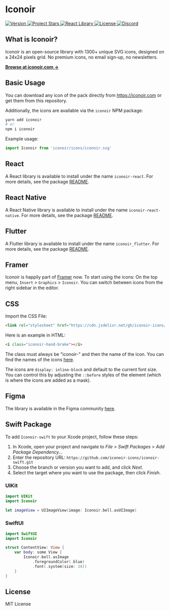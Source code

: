 # Iconoir

<div>

  <a href="https://github.com/lucaburgio/iconoir/releases">
    <img src="https://img.shields.io/github/v/release/lucaburgio/iconoir?style=flat-square" alt="Version" />
  </a>
  <a href="https://github.com/lucaburgio/iconoir">
    <img src="https://img.shields.io/github/stars/lucaburgio/iconoir?style=flat-square" alt="Project Stars" />
  </a>
  <a href="https://www.npmjs.com/package/iconoir-react">
    <img src="https://img.shields.io/npm/dm/iconoir-react?color=98E8F3&label=react&style=flat-square" alt="React Library" />
  </a>
  <a href="https://github.com/lucaburgio/iconoir/blob/main/LICENSE">
    <img src="https://img.shields.io/github/license/lucaburgio/iconoir?style=flat-square" alt="License" />
  </a>
  <a href="https://discord.gg/txXcKCAmKW">
    <img src="https://img.shields.io/discord/998909400234348615?color=5865f2&label=Discord&style=flat-square" alt="Discord" />
  </a>
</div>

## What is Iconoir?

Iconoir is an open-source library with 1300+ unique SVG icons, designed on a 24x24 pixels grid. No premium icons, no email sign-up, no newsletters.

<a href="https://iconoir.com"><strong>Browse at iconoir.com &rarr;</strong></a>





## Basic Usage

You can download any icon of the pack directly from https://iconoir.com or get them from this repository.

Additionally, the icons are available via the `iconoir` NPM package:
```bash
yarn add iconoir
# or
npm i iconoir
```

Example usage:
```js
import Iconoir from 'iconoir/icons/iconoir.svg'
```

## React

A React library is available to install under the name `iconoir-react`. For more details, see the package [README](./packages/iconoir-react).

## React Native

A React Native library is available to install under the name `iconoir-react-native`. For more details, see the package [README](./packages/iconoir-react-native).

## Flutter

A Flutter library is available to install under the name `iconoir_flutter`. For more details, see the package [README](./packages/iconoir-flutter).

## Framer

Iconoir is happily part of [Framer](https://framer.com) now. To start using the icons: On the top menu, `Insert` > `Graphics` > `Iconoir`.
You can switch between icons from the right sidebar in the editor.

## CSS

Import the CSS File:

```html
<link rel="stylesheet" href="https://cdn.jsdelivr.net/gh/iconoir-icons/iconoir@main/css/iconoir.css">
```

Here is an example in HTML:

```html
<i class="iconoir-hand-brake"></i>
```
The class must always be "iconoir-" and then the name of the icon. You can find the names of the icons [here](https://iconoir.com).

The icons are `display: inline-block` and default to the current font size. You can control this
by adjusting the `::before` styles of the element (which is where the icons are added as a mask).

## Figma

The library is available in the Figma community [here](https://www.figma.com/community/file/983248991460488027/Iconoir-Pack).

## Swift Package

To add `Iconoir-swift` to your Xcode project, follow these steps:

1. In Xcode, open your project and navigate to *File* > *Swift Packages* > *Add Package Dependency...*
2. Enter the repository URL: `https://github.com/iconoir-icons/iconoir-swift.git`
3. Choose the branch or version you want to add, and click *Next*.
4. Select the target where you want to use the package, then click *Finish*.

### UIKit

```swift
import UIKit
import Iconoir

let imageView = UIImageView(image: Iconoir.bell.asUIImage)
```

### SwiftUI

```swift
import SwiftUI
import Iconoir

struct ContentView: View {
    var body: some View {
        Iconoir.bell.asImage
            .foregroundColor(.blue)
            .font(.system(size: 24))
    }
}
```

## License

MIT License
